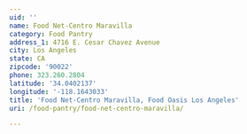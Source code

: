 ```yaml
---
uid: ''
name: Food Net-Centro Maravilla
category: Food Pantry
address_1: 4716 E. Cesar Chavez Avenue
city: Los Angeles
state: CA
zipcode: '90022'
phone: 323.260.2804
latitude: '34.0402137'
longitude: '-118.1643033'
title: 'Food Net-Centro Maravilla, Food Oasis Los Angeles'
uri: /food-pantry/food-net-centro-maravilla/

---
```

